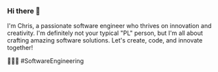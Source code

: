 ### Hi there 👋 

I'm Chris, a passionate software engineer who thrives on innovation and creativity. I'm definitely not your typical "PL" person, but I'm all about crafting amazing software solutions. Let's create, code, and innovate together! 

🚀🚀🚀 #SoftwareEngineering

<!--
**goodtoseeu57/goodtoseeu57** is a ✨ _special_ ✨ repository because its `README.md` (this file) appears on your GitHub profile.

Here are some ideas to get you started:

- 🔭 I’m currently working on ...
- 🌱 I’m currently learning ...
- 👯 I’m looking to collaborate on ...
- 🤔 I’m looking for help with ...
- 💬 Ask me about ...
- 📫 How to reach me: ...
- 😄 Pronouns: ...
- ⚡ Fun fact: ...
-->
